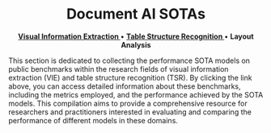 <h1 align="center"> Document AI SOTAs </h1>

<p align="center">
   <strong><a href="./sotas_vie.md">Visual Information Extraction </a></strong> •
   <strong><a href="./sotas_tsr.md">Table Structure Recognition </a></strong> •
   <strong>Layout Analysis </a></strong>
</p>

This section is dedicated to collecting the performance SOTA models on public benchmarks within the research fields of visual information extraction (VIE) and table structure recognition (TSR). By clicking the link above, you can access detailed information about these benchmarks, including the metrics employed, and the performance achieved by the SOTA models. This compilation aims to provide a comprehensive resource for researchers and practitioners interested in evaluating and comparing the performance of different models in these domains.